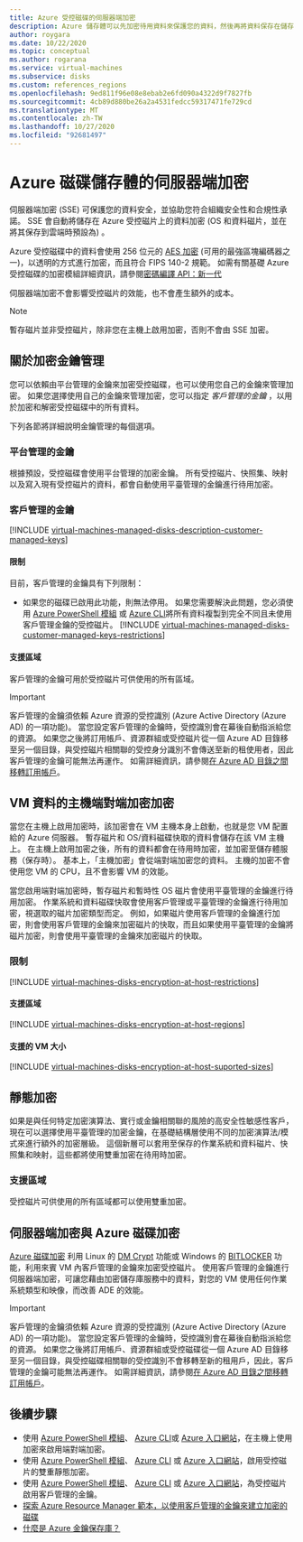 ```yaml
---
title: Azure 受控磁碟的伺服器端加密
description: Azure 儲存體可以先加密待用資料來保護您的資料，然後再將資料保存在儲存體叢集。 您可以使用客戶管理的金鑰，以您自己的金鑰管理加密，也可以依賴 Microsoft 管理的金鑰來加密受控磁片。
author: roygara
ms.date: 10/22/2020
ms.topic: conceptual
ms.author: rogarana
ms.service: virtual-machines
ms.subservice: disks
ms.custom: references_regions
ms.openlocfilehash: 9ed811f96e08e8ebab2e6fd090a4322d9f7827fb
ms.sourcegitcommit: 4cb89d880be26a2a4531fedcc59317471fe729cd
ms.translationtype: MT
ms.contentlocale: zh-TW
ms.lasthandoff: 10/27/2020
ms.locfileid: "92681497"
---
```

# <a name="server-side-encryption-of-azure-disk-storage"></a>Azure 磁碟儲存體的伺服器端加密

伺服器端加密 (SSE) 可保護您的資料安全，並協助您符合組織安全性和合規性承諾。 SSE 會自動將儲存在 Azure 受控磁片上的資料加密 (OS 和資料磁片，並在將其保存到雲端時預設為) 。 

Azure 受控磁碟中的資料會使用 256 位元的 [AES 加密](https://en.wikipedia.org/wiki/Advanced_Encryption_Standard) (可用的最強區塊編碼器之一)，以透明的方式進行加密，而且符合 FIPS 140-2 規範。 如需有關基礎 Azure 受控磁碟的加密模組詳細資訊，請參閱[密碼編譯 API：新一代](/windows/desktop/seccng/cng-portal)

伺服器端加密不會影響受控磁片的效能，也不會產生額外的成本。 

> [!NOTE]
> 暫存磁片並非受控磁片，除非您在主機上啟用加密，否則不會由 SSE 加密。

## <a name="about-encryption-key-management"></a>關於加密金鑰管理

您可以依賴由平台管理的金鑰來加密受控磁碟，也可以使用您自己的金鑰來管理加密。 如果您選擇使用自己的金鑰來管理加密，您可以指定 *客戶管理的金鑰* ，以用於加密和解密受控磁碟中的所有資料。 

下列各節將詳細說明金鑰管理的每個選項。

### <a name="platform-managed-keys"></a>平台管理的金鑰

根據預設，受控磁碟會使用平台管理的加密金鑰。 所有受控磁片、快照集、映射以及寫入現有受控磁片的資料，都會自動使用平臺管理的金鑰進行待用加密。

### <a name="customer-managed-keys"></a>客戶管理的金鑰

[!INCLUDE [virtual-machines-managed-disks-description-customer-managed-keys](../../includes/virtual-machines-managed-disks-description-customer-managed-keys.md)]

#### <a name="restrictions"></a>限制

目前，客戶管理的金鑰具有下列限制：

- 如果您的磁碟已啟用此功能，則無法停用。
    如果您需要解決此問題，您必須使用 [Azure PowerShell 模組](windows/disks-upload-vhd-to-managed-disk-powershell.md#copy-a-managed-disk) 或 [Azure CLI](linux/disks-upload-vhd-to-managed-disk-cli.md#copy-a-managed-disk)將所有資料複製到完全不同且未使用客戶管理金鑰的受控磁片。
[!INCLUDE [virtual-machines-managed-disks-customer-managed-keys-restrictions](../../includes/virtual-machines-managed-disks-customer-managed-keys-restrictions.md)]

#### <a name="supported-regions"></a>支援區域

客戶管理的金鑰可用於受控磁片可供使用的所有區域。

> [!IMPORTANT]
> 客戶管理的金鑰須依賴 Azure 資源的受控識別 (Azure Active Directory (Azure AD) 的一項功能)。 當您設定客戶管理的金鑰時，受控識別會在幕後自動指派給您的資源。 如果您之後將訂用帳戶、資源群組或受控磁片從一個 Azure AD 目錄移至另一個目錄，與受控磁片相關聯的受控身分識別不會傳送至新的租使用者，因此客戶管理的金鑰可能無法再運作。 如需詳細資訊，請參閱[在 Azure AD 目錄之間移轉訂用帳戶](../active-directory/managed-identities-azure-resources/known-issues.md#transferring-a-subscription-between-azure-ad-directories)。

## <a name="encryption-at-host---end-to-end-encryption-for-your-vm-data"></a>VM 資料的主機端對端加密加密

當您在主機上啟用加密時，該加密會在 VM 主機本身上啟動，也就是您 VM 配置給的 Azure 伺服器。 暫存磁片和 OS/資料磁碟快取的資料會儲存在該 VM 主機上。 在主機上啟用加密之後，所有的資料都會在待用時加密，並加密至儲存體服務（保存時）。 基本上，「主機加密」會從端對端加密您的資料。 主機的加密不會使用您 VM 的 CPU，且不會影響 VM 的效能。 

當您啟用端對端加密時，暫存磁片和暫時性 OS 磁片會使用平臺管理的金鑰進行待用加密。 作業系統和資料磁碟快取會使用客戶管理或平臺管理的金鑰進行待用加密，視選取的磁片加密類型而定。 例如，如果磁片使用客戶管理的金鑰進行加密，則會使用客戶管理的金鑰來加密磁片的快取，而且如果使用平臺管理的金鑰將磁片加密，則會使用平臺管理的金鑰來加密磁片的快取。

### <a name="restrictions"></a>限制

[!INCLUDE [virtual-machines-disks-encryption-at-host-restrictions](../../includes/virtual-machines-disks-encryption-at-host-restrictions.md)]

#### <a name="supported-regions"></a>支援區域

[!INCLUDE [virtual-machines-disks-encryption-at-host-regions](../../includes/virtual-machines-disks-encryption-at-host-regions.md)]

#### <a name="supported-vm-sizes"></a>支援的 VM 大小

[!INCLUDE [virtual-machines-disks-encryption-at-host-suported-sizes](../../includes/virtual-machines-disks-encryption-at-host-suported-sizes.md)]

## <a name="double-encryption-at-rest"></a>靜態加密

如果是與任何特定加密演算法、實行或金鑰相關聯的風險的高安全性敏感性客戶，現在可以選擇使用平臺管理的加密金鑰，在基礎結構層使用不同的加密演算法/模式來進行額外的加密層級。 這個新層可以套用至保存的作業系統和資料磁片、快照集和映射，這些都將使用雙重加密在待用時加密。

### <a name="supported-regions"></a>支援區域

受控磁片可供使用的所有區域都可以使用雙重加密。

## <a name="server-side-encryption-versus-azure-disk-encryption"></a>伺服器端加密與 Azure 磁碟加密

[Azure 磁碟加密](../security/fundamentals/azure-disk-encryption-vms-vmss.md) 利用 Linux 的 [DM Crypt](https://en.wikipedia.org/wiki/Dm-crypt) 功能或 Windows 的 [BITLOCKER](/windows/security/information-protection/bitlocker/bitlocker-overview) 功能，利用來賓 VM 內客戶管理的金鑰來加密受控磁片。  使用客戶管理的金鑰進行伺服器端加密，可讓您藉由加密儲存庫服務中的資料，對您的 VM 使用任何作業系統類型和映像，而改善 ADE 的效能。
> [!IMPORTANT]
> 客戶管理的金鑰須依賴 Azure 資源的受控識別 (Azure Active Directory (Azure AD) 的一項功能)。 當您設定客戶管理的金鑰時，受控識別會在幕後自動指派給您的資源。 如果您之後將訂用帳戶、資源群組或受控磁碟從一個 Azure AD 目錄移至另一個目錄，與受控磁碟相關聯的受控識別不會移轉至新的租用戶，因此，客戶管理的金鑰可能無法再運作。 如需詳細資訊，請參閱[在 Azure AD 目錄之間移轉訂用帳戶](../active-directory/managed-identities-azure-resources/known-issues.md#transferring-a-subscription-between-azure-ad-directories)。

## <a name="next-steps"></a>後續步驟

- 使用 [Azure PowerShell 模組](windows/disks-enable-host-based-encryption-powershell.md)、 [Azure CLI](linux/disks-enable-host-based-encryption-cli.md)或 [Azure 入口網站](disks-enable-host-based-encryption-portal.md)，在主機上使用加密來啟用端對端加密。
- 使用 [Azure PowerShell 模組](windows/disks-enable-double-encryption-at-rest-powershell.md)、 [Azure CLI](linux/disks-enable-double-encryption-at-rest-cli.md) 或 [Azure 入口網站](disks-enable-double-encryption-at-rest-portal.md)，啟用受控磁片的雙重靜態加密。
- 使用 [Azure PowerShell 模組](windows/disks-enable-customer-managed-keys-powershell.md)、 [Azure CLI](linux/disks-enable-customer-managed-keys-cli.md) 或 [Azure 入口網站](disks-enable-customer-managed-keys-portal.md)，為受控磁片啟用客戶管理的金鑰。
- [探索 Azure Resource Manager 範本，以使用客戶管理的金鑰來建立加密的磁碟](https://github.com/ramankumarlive/manageddiskscmkpreview)
- [什麼是 Azure 金鑰保存庫？](../key-vault/general/overview.md)